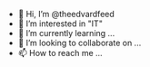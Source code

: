 - 👋 Hi, I’m @theedvardfeed
- 👀 I’m interested in "IT"
- 🌱 I’m currently learning ...
- 💞️ I’m looking to collaborate on ...
- 📫 How to reach me ...

<!---
theedvardfeed/theedvardfeed is a ✨ special ✨ repository because its `README.md` (this file) appears on your GitHub profile.
You can click the Preview link to take a look at your changes.
--->
